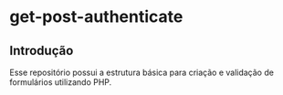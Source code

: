 # get-post-authenticate

## Introdução

Esse repositório possui a estrutura básica para criação e validação de formulários utilizando PHP.

